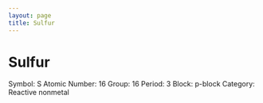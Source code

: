```yaml
---
layout: page
title: Sulfur
---
```

# Sulfur
Symbol: S
Atomic Number: 16
Group: 16
Period: 3
Block: p-block
Category: Reactive nonmetal